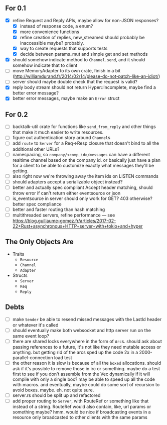 ## For 0.1

- [x] refine Request and Reply APIs, maybe allow for non-JSON responses?
  - [x] instead of response code, a enum?
  - [x] more convenience functions
  - [x] refine creation of replies, new_streamed should probably be inaccessible maybe? probably.
  - [x] way to create requests that supports tests
  - [x] decide between params_mut and simple get and set methods
- [x] should somehow indicate method to `Channel.send`, and it should somehow indicate that to client
- [ ] move MemoryAdapter to its own crate, finish in a bit (http://williamdurand.fr/2014/02/14/please-do-not-patch-like-an-idiot/)
- [ ] server should maybe double check that the request is valid?
- [x] reply body stream should not return Hyper::Incomplete, maybe find a better error message?
- [x] better error messages, maybe make an `Error` struct

## For 0.2

- [ ] backtalk-util crate for functions like `send_from_reply` and other things that make it much easier to write resources.
- [ ] figure out authentication story around `Channel`s
- [ ] add `route` to `Server` for a Req->Resp closure that doesn't bind to all the additional other URLs?
- [ ] namespacing, so `company/<comp_id>/messages` can have a different realtime channel based on the company id. or basically just have a plan for a client to be able to customize exactly what messages they'll be getting.
- [ ] also right now we're throwing away the item ids on LISTEN commands
- [ ] should adapters accept a serializable object instead?
- [ ] better and actually spec compliant Accept header matching, should throw error if can't return either eventsource or json
- [ ] is_eventsource in server should only work for GET? 403 otherwise? better spec compliance
- [ ] better and faster routing than hash matching
- [ ] multithreaded servers, refine performance — see https://blog.guillaume-gomez.fr/articles/2017-02-22+Rust+asynchronous+HTTP+server+with+tokio+and+hyper

## The Only Objects Are

- Traits
  - `Resource`
  - `Channel`
  - `Adapter`
- Structs
  - `Server`
  - `Req`
  - `Reply`

## Debts

- [ ] make `Sender` be able to resend missed messages with the LastId header or whatever it's called
- [ ] should eventually make both websocket and http server run on the same event loop?
- [ ] there are shared locks everywhere in the form of `Arc`s. should ask about passing references to a future, it's not like they need mutable access or anything. but getting rid of the arcs sped up the code 2x in a 2000-parallel-connection load test
- [ ] the other reason it is slow is because of all the `boxed` allocations. should ask if it's possible to remove those in irc or something. maybe do a test first to see if you don't assemble from the Vec dynamically if it will compile with only a single box? may be able to speed up all the code with macros. and eventually, maybe could do some sort of recursion to avoid boxes. maybe. eh. not quite sure.
- [ ] server.rs should be split up and refactored
- [ ] add proper routing to `Server`, with RouteRef or something like that instead of a string. RouteRef would also contain, like, url params or something maybe? hmm. would be nice if broadcasting events in a resource only broadcasted to other clients with the same params
